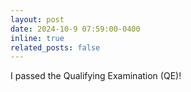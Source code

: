 ```yaml
---
layout: post
date: 2024-10-9 07:59:00-0400
inline: true
related_posts: false
---
```


I passed the Qualifying Examination (QE)!

